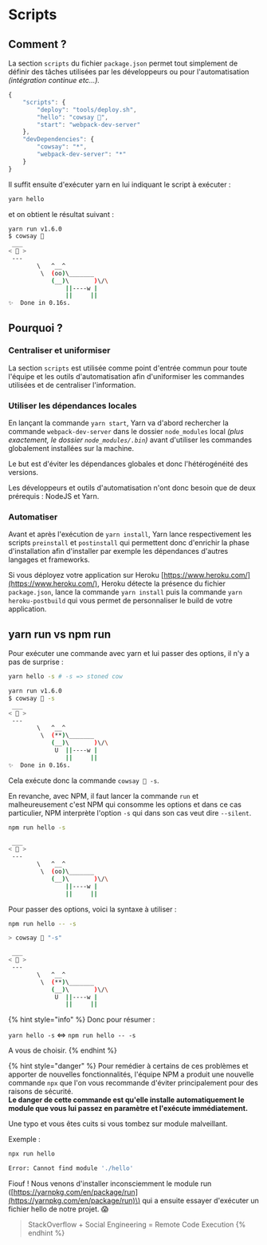 # Scripts

## Comment ?

La section `scripts` du fichier `package.json` permet tout simplement de définir des tâches utilisées par les développeurs ou pour l'automatisation _\(intégration continue etc...\)._

```javascript
{
    "scripts": {
        "deploy": "tools/deploy.sh",
        "hello": "cowsay 👋",
        "start": "webpack-dev-server"
    },
    "devDependencies": {
        "cowsay": "*",
        "webpack-dev-server": "*"
    }
}
```

Il suffit ensuite d'exécuter yarn en lui indiquant le script à exécuter :

```bash
yarn hello
```

et on obtient le résultat suivant :

```bash
yarn run v1.6.0
$ cowsay 👋
 ___
< 👋 >
 ---
        \   ^__^
         \  (oo)\_______
            (__)\       )\/\
                ||----w |
                ||     ||
✨  Done in 0.16s.
```

## Pourquoi ?

### Centraliser et uniformiser

La section `scripts` est utilisée comme point d'entrée commun pour toute l'équipe et les outils d'automatisation afin d'uniformiser les commandes utilisées et de centraliser l'information.

### Utiliser les dépendances locales

En lançant la commande `yarn start`, Yarn va d'abord rechercher la commande `webpack-dev-server` dans le dossier `node_modules` local _\(plus exactement, le dossier `node_modules/.bin`\)_ avant d'utiliser les commandes globalement installées sur la machine.

Le but est d'éviter les dépendances globales et donc l'hétérogénéité des versions.

Les développeurs et outils d'automatisation n'ont donc besoin que de deux prérequis : NodeJS et Yarn.

### Automatiser

Avant et après l'exécution de `yarn install`, Yarn lance respectivement les scripts `preinstall` et `postinstall` qui permettent donc d'enrichir la phase d'installation afin d'installer par exemple les dépendances d'autres langages et frameworks.

Si vous déployez votre application sur Heroku [https://www.heroku.com/](https://www.heroku.com/), Heroku détecte la présence du fichier `package.json`, lance la commande `yarn install` puis la commande `yarn heroku-postbuild` qui vous permet de personnaliser le build de votre application.

## yarn run vs npm run

Pour exécuter une commande avec yarn et lui passer des options, il n'y a pas de surprise :

```bash
yarn hello -s # -s => stoned cow
```

```bash
yarn run v1.6.0
$ cowsay 👋 -s
 ___
< 👋 >
 ---
        \   ^__^
         \  (**)\_______
            (__)\       )\/\
             U  ||----w |
                ||     ||
✨  Done in 0.16s.
```

Cela exécute donc la commande `cowsay 👋 -s`.

En revanche, avec NPM, il faut lancer la commande `run` et malheureusement c'est NPM qui consomme les options et dans ce cas particulier, NPM interprète l'option `-s` qui dans son cas veut dire `--silent`.

```bash
npm run hello -s
```

```bash
 ___
< 👋 >
 ---
        \   ^__^
         \  (oo)\_______
            (__)\       )\/\
                ||----w |
                ||     ||
```

Pour passer des options, voici la syntaxe à utiliser :

```bash
npm run hello -- -s
```

```bash
> cowsay 👋 "-s"

 ___
< 👋 >
 ---
        \   ^__^
         \  (**)\_______
            (__)\       )\/\
             U  ||----w |
                ||     ||
```

{% hint style="info" %}
Donc pour résumer :

`yarn hello -s` &lt;=&gt; `npm run hello -- -s`

A vous de choisir.
{% endhint %}

{% hint style="danger" %}
Pour remédier à certains de ces problèmes et apporter de nouvelles fonctionnalités, l'équipe NPM a produit une nouvelle commande `npx` que l'on vous recommande d'éviter principalement  pour des raisons de sécurité.  
**Le danger de cette commande est qu'elle installe automatiquement le module que vous lui passez en paramètre et l'exécute immédiatement.**

Une typo et vous êtes cuits si vous tombez sur module malveillant.

Exemple :

```bash
npx run hello
```

```bash
Error: Cannot find module './hello'
```

Fiouf ! Nous venons d'installer inconsciemment le module run \([https://yarnpkg.com/en/package/run](https://yarnpkg.com/en/package/run)\) qui a ensuite essayer d'exécuter un fichier hello de notre projet. 😱

> StackOverflow + Social Engineering = Remote Code Execution
{% endhint %}







